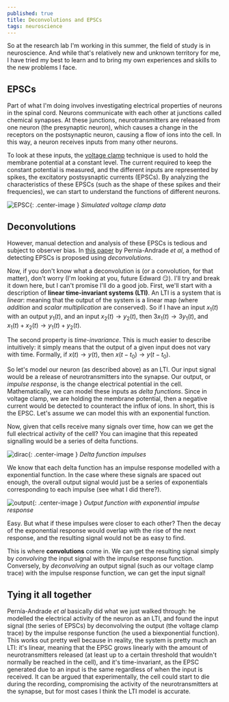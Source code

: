 ```yaml
---
published: true
title: Deconvolutions and EPSCs
tags: neuroscience
---
```


So at the research lab I'm working in this summer, the field of study is in neuroscience. And while that's relatively new and unknown territory for me, I have tried my best to learn and to bring my own experiences and skills to the new problems I face.

##  EPSCs

Part of what I'm doing involves investigating electrical properties of neurons in the spinal cord. Neurons communicate with each other at junctions called chemical synapses. At these junctions, neurotransmitters are released from one neuron (the presynaptic neuron), which causes a change in the receptors on the postsynaptic neuron, causing a flow of ions into the cell. In this way, a neuron receives inputs from many other neurons.

To look at these inputs, the [voltage clamp](https://en.wikipedia.org/wiki/Voltage_clamp) technique is used to hold the membrane potential at a constant level. The current required to keep the constant potential is measured, and the different inputs are represented by spikes, the excitatory postsysnaptic currents (EPSCs). By analyzing the characteristics of these EPSCs (such as the shape of these spikes and their frequencies), we can start to understand the functions of different neurons.

![EPSC]({{site.url}}/public/epsc.png){: .center-image }
*Simulated voltage clamp data*

## Deconvolutions

However, manual detection and analysis of these EPSCs is tedious and subject to observer bias. In [this paper](http://www.cell.com/biophysj/fulltext/S0006-3495(12)00935-6) by Pernía-Andrade *et al*, a method of detecting EPSCs is proposed using *deconvolutions*.

Now, if you don't know what a deconvolution is (or a convolution, for that matter), don't worry (I'm looking at you, future Edward :smirk:). I'll try and break it down here, but I can't promise I'll do a good job. First, we'll start with a description of **linear time-invariant systems (LTI)**. An LTI is a system that is *linear*: meaning that the output of the system is a linear map (where *addition* and *scalar multiplication* are conserved). So if I have an input $x_1(t)$ with an output $y_1(t)$, and an input $x_2(t) \to y_2(t)$, then $3x_1(t) \to 3y_1(t)$, and $x_1(t) + x_2(t) \to y_1(t) + y_2(t)$.  

The second property is *time-invariance*. This is much easier to describe intuitively: it simply means that the output of a given input does not vary with time. Formally, if $x(t) \to y(t)$, then $x(t - t_0) \to y(t - t_0)$.

So let's model our neuron (as described above) as an LTI. Our input signal would be a release of neurotransmitters into the synapse. Our output, or *impulse response*, is the change electrical potential in the cell. Mathematically, we can model these inputs as *delta functions*. Since in voltage clamp, we are holding the membrane potential, then a negative current would be detected to counteract the influx of ions. In short, this is the EPSC. Let's assume we can model this with an exponential function.

Now, given that cells receive many signals over time, how can we get the full electrical activity of the cell? You can imagine that this repeated signalling would be a series of delta functions.

![dirac]({{site.url}}/public/deltafunctions.png){: .center-image }
*Delta function impulses*

We know that each delta function has an impulse response modelled with a exponential function. In the case where these signals are spaced out enough, the overall output signal would just be a series of exponentials corresponding to each impulse (see what I did there?).

![output]({{site.url}}/public/simple-output.png){: .center-image }
*Output function with exponential impulse response*

Easy. But what if these impulses were closer to each other? Then the decay of the exponential response would overlap with the rise of the next response, and the resulting signal would not be as easy to find.

This is where **convolutions** come in. We can get the resulting signal simply by *convolving* the input signal with the impulse response function. Conversely, by *deconvolving* an output signal (such as our voltage clamp trace) with the impulse response function, we can get the input signal!

## Tying it all together

Pernía-Andrade *et al* basically did what we just walked through: he modelled the electrical activity of the neuron as an LTI, and found the input signal (the series of EPSCs) by deconvolving the output (the voltage clamp trace) by the impulse response function (he used a biexponential function). This works out pretty well because in reality, the system is pretty much an LTI: it's linear, meaning that the EPSC grows linearly with the amount of neurotransmitters released (at least up to a certain threshold that wouldn't normally be reached in the cell), and it's time-invariant, as the EPSC generated due to an input is the same regardless of when the input is received. It can be argued that experimentally, the cell could start to die during the recording, compromising the activity of the neurotransmitters at the synapse, but for most cases I think the LTI model is accurate.
